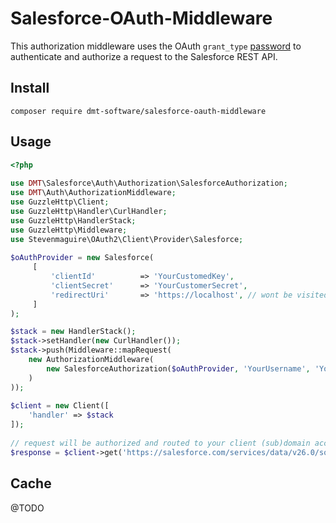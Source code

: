 # Salesforce-OAuth-Middleware

This authorization middleware uses the OAuth `grant_type` [password](https://developer.salesforce.com/docs/atlas.en-us.api_rest.meta/api_rest/intro_understanding_username_password_oauth_flow.htm)
to authenticate and authorize a request to the Salesforce REST API. 

## Install
`composer require dmt-software/salesforce-oauth-middleware`

## Usage

```php
<?php
 
use DMT\Salesforce\Auth\Authorization\SalesforceAuthorization;
use DMT\Auth\AuthorizationMiddleware;
use GuzzleHttp\Client;
use GuzzleHttp\Handler\CurlHandler;
use GuzzleHttp\HandlerStack;
use GuzzleHttp\Middleware;
use Stevenmaguire\OAuth2\Client\Provider\Salesforce;
 
$oAuthProvider = new Salesforce(
     [
         'clientId'          => 'YourCustomedKey',
         'clientSecret'      => 'YourCustomerSecret',
         'redirectUri'       => 'https://localhost', // wont be visited for grant_type password
     ]
);

$stack = new HandlerStack();
$stack->setHandler(new CurlHandler());
$stack->push(Middleware::mapRequest(
    new AuthorizationMiddleware(
        new SalesforceAuthorization($oAuthProvider, 'YourUsername', 'YourPasswordAmdSecret')
    )
));
 
$client = new Client([
    'handler' => $stack
]);
 
// request will be authorized and routed to your client (sub)domain according to the instance_url received from OAuth
$response = $client->get('https://salesforce.com/services/data/v26.0/sobjects/Account');
```

## Cache

@TODO
